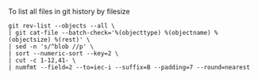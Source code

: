 To list all files in git history by filesize

```
git rev-list --objects --all \
| git cat-file --batch-check='%(objecttype) %(objectname) %(objectsize) %(rest)' \
| sed -n 's/^blob //p' \
| sort --numeric-sort --key=2 \
| cut -c 1-12,41- \
| numfmt --field=2 --to=iec-i --suffix=B --padding=7 --round=nearest
```
